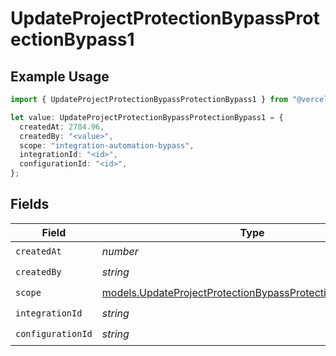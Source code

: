 # UpdateProjectProtectionBypassProtectionBypass1

## Example Usage

```typescript
import { UpdateProjectProtectionBypassProtectionBypass1 } from "@vercel/sdk/models/updateprojectprotectionbypassop.js";

let value: UpdateProjectProtectionBypassProtectionBypass1 = {
  createdAt: 2784.96,
  createdBy: "<value>",
  scope: "integration-automation-bypass",
  integrationId: "<id>",
  configurationId: "<id>",
};
```

## Fields

| Field                                                                                                                        | Type                                                                                                                         | Required                                                                                                                     | Description                                                                                                                  |
| ---------------------------------------------------------------------------------------------------------------------------- | ---------------------------------------------------------------------------------------------------------------------------- | ---------------------------------------------------------------------------------------------------------------------------- | ---------------------------------------------------------------------------------------------------------------------------- |
| `createdAt`                                                                                                                  | *number*                                                                                                                     | :heavy_check_mark:                                                                                                           | N/A                                                                                                                          |
| `createdBy`                                                                                                                  | *string*                                                                                                                     | :heavy_check_mark:                                                                                                           | N/A                                                                                                                          |
| `scope`                                                                                                                      | [models.UpdateProjectProtectionBypassProtectionBypassScope](../models/updateprojectprotectionbypassprotectionbypassscope.md) | :heavy_check_mark:                                                                                                           | N/A                                                                                                                          |
| `integrationId`                                                                                                              | *string*                                                                                                                     | :heavy_check_mark:                                                                                                           | N/A                                                                                                                          |
| `configurationId`                                                                                                            | *string*                                                                                                                     | :heavy_check_mark:                                                                                                           | N/A                                                                                                                          |